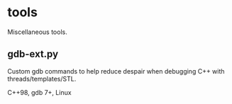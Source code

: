 # tools

Miscellaneous tools.

## gdb-ext.py

Custom gdb commands to help reduce despair when debugging C++ with threads/templates/STL.

C++98, gdb 7+, Linux